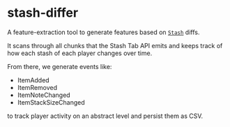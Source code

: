 # stash-differ

A feature-extraction tool to generate features based on [`Stash`](../stash-api/src/common/stash.rs) diffs.

It scans through all chunks that the Stash Tab API emits and keeps track of how
each stash of each player changes over time.

From there, we generate events like:

- ItemAdded
- ItemRemoved
- ItemNoteChanged
- ItemStackSizeChanged

to track player activity on an abstract level and persist them as CSV.

